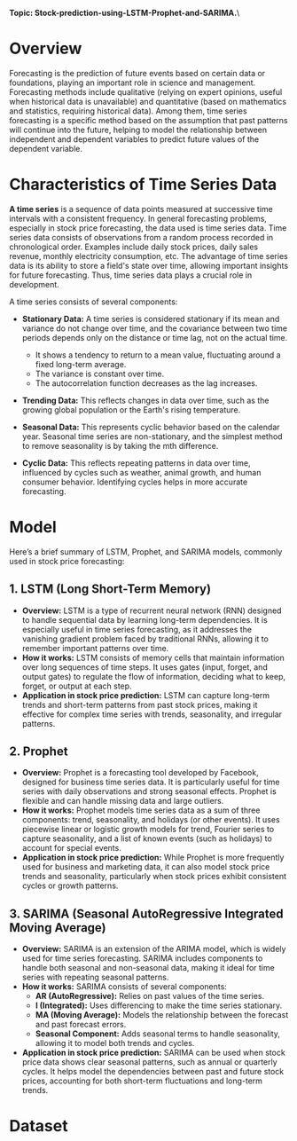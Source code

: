 **Topic: Stock-prediction-using-LSTM-Prophet-and-SARIMA.**\
# **Overview**
Forecasting is the prediction of future events based on certain data or foundations, playing an important role in science and management. Forecasting methods include qualitative (relying on expert opinions, useful when historical data is unavailable) and quantitative (based on mathematics and statistics, requiring historical data). Among them, time series forecasting is a specific method based on the assumption that past patterns will continue into the future, helping to model the relationship between independent and dependent variables to predict future values of the dependent variable.
# **Characteristics of Time Series Data**
**A time series** is a sequence of data points measured at successive time intervals with a consistent frequency. In general forecasting problems, especially in stock price forecasting, the data used is time series data. Time series data consists of observations from a random process recorded in chronological order. Examples include daily stock prices, daily sales revenue, monthly electricity consumption, etc. The advantage of time series data is its ability to store a field's state over time, allowing important insights for future forecasting. Thus, time series data plays a crucial role in development.

A time series consists of several components:
- **Stationary Data:** A time series is considered stationary if its mean and variance do not change over time, and the covariance between two time periods depends only on the distance or time lag, not on the actual time.
  - It shows a tendency to return to a mean value, fluctuating around a fixed long-term average.
  - The variance is constant over time.
  - The autocorrelation function decreases as the lag increases.
  
- **Trending Data:** This reflects changes in data over time, such as the growing global population or the Earth's rising temperature.
  
- **Seasonal Data:** This represents cyclic behavior based on the calendar year. Seasonal time series are non-stationary, and the simplest method to remove seasonality is by taking the mth difference.
  
- **Cyclic Data:** This reflects repeating patterns in data over time, influenced by cycles such as weather, animal growth, and human consumer behavior. Identifying cycles helps in more accurate forecasting.
# **Model**
Here’s a brief summary of LSTM, Prophet, and SARIMA models, commonly used in stock price forecasting:

## 1. **LSTM (Long Short-Term Memory)**
   - **Overview:** LSTM is a type of recurrent neural network (RNN) designed to handle sequential data by learning long-term dependencies. It is especially useful in time series forecasting, as it addresses the vanishing gradient problem faced by traditional RNNs, allowing it to remember important patterns over time.
   - **How it works:** LSTM consists of memory cells that maintain information over long sequences of time steps. It uses gates (input, forget, and output gates) to regulate the flow of information, deciding what to keep, forget, or output at each step.
   - **Application in stock price prediction:** LSTM can capture long-term trends and short-term patterns from past stock prices, making it effective for complex time series with trends, seasonality, and irregular patterns.

## 2. **Prophet**
   - **Overview:** Prophet is a forecasting tool developed by Facebook, designed for business time series data. It is particularly useful for time series with daily observations and strong seasonal effects. Prophet is flexible and can handle missing data and large outliers.
   - **How it works:** Prophet models time series data as a sum of three components: trend, seasonality, and holidays (or other events). It uses piecewise linear or logistic growth models for trend, Fourier series to capture seasonality, and a list of known events (such as holidays) to account for special events.
   - **Application in stock price prediction:** While Prophet is more frequently used for business and marketing data, it can also model stock price trends and seasonality, particularly when stock prices exhibit consistent cycles or growth patterns.

## 3. **SARIMA (Seasonal AutoRegressive Integrated Moving Average)**
   - **Overview:** SARIMA is an extension of the ARIMA model, which is widely used for time series forecasting. SARIMA includes components to handle both seasonal and non-seasonal data, making it ideal for time series with repeating seasonal patterns.
   - **How it works:** SARIMA consists of several components:
     - **AR (AutoRegressive):** Relies on past values of the time series.
     - **I (Integrated):** Uses differencing to make the time series stationary.
     - **MA (Moving Average):** Models the relationship between the forecast and past forecast errors.
     - **Seasonal Component:** Adds seasonal terms to handle seasonality, allowing it to model both trends and cycles.
   - **Application in stock price prediction:** SARIMA can be used when stock price data shows clear seasonal patterns, such as annual or quarterly cycles. It helps model the dependencies between past and future stock prices, accounting for both short-term fluctuations and long-term trends.

# **Dataset**




